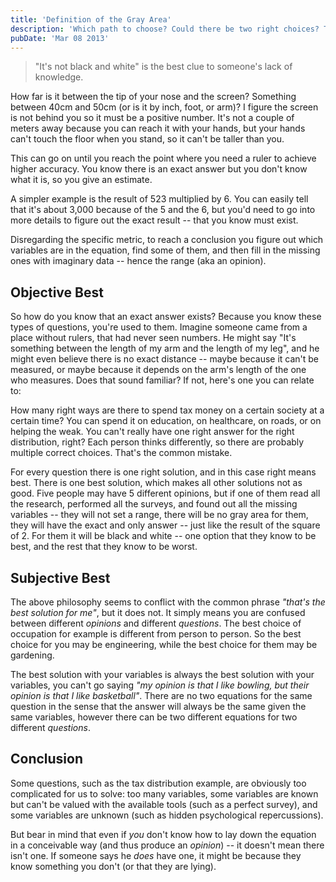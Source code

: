 ```yaml
---
title: 'Definition of the Gray Area'
description: 'Which path to choose? Could there be two right choices? The often used "gray area" defined.'
pubDate: 'Mar 08 2013'
---
```


> "It's not black and white" is the best clue to someone's lack of knowledge.

How far is it between the tip of your nose and the screen? Something between 40cm and 50cm (or is it by inch, foot, or arm)? I figure the screen is not behind you so it must be a positive number.
It's not a couple of meters away because you can reach it with your hands, but your hands can't touch the floor when you stand, so it can't be taller than you.

This can go on until you reach the point where you need a ruler to achieve higher accuracy.
You know there is an exact answer but you don't know what it is, so you give an estimate.

A simpler example is the result of 523 multiplied by 6.
You can easily tell that it's about 3,000 because of the 5 and the 6, but you'd need to go into more details to figure out the exact result -- that you know must exist.

Disregarding the specific metric, to reach a conclusion you figure out which variables are in the equation, find some of them, and then fill in the missing ones with imaginary data -- hence the range (aka an opinion).

## Objective Best

So how do you know that an exact answer exists? Because you know these types of questions, you're used to them.
Imagine someone came from a place without rulers, that had never seen numbers.
He might say "It's something between the length of my arm and the length of my leg", and he might even believe there is no exact distance -- maybe because it can't be measured, or maybe because it depends on the arm's length of the one who measures.
Does that sound familiar? If not, here's one you can relate to:

How many right ways are there to spend tax money on a certain society at a certain time? You can spend it on education, on healthcare, on roads, or on helping the weak.
You can't really have one right answer for the right distribution, right? Each person thinks differently, so there are probably multiple correct choices.
That's the common mistake.

For every question there is one right solution, and in this case right means best.
There is one best solution, which makes all other solutions not as good.
Five people may have 5 different opinions, but if one of them read all the research, performed all the surveys, and found out all the missing variables -- they will not set a range, there will be no gray area for them, they will have the exact and only answer -- just like the result of the square of 2.
For them it will be black and white -- one option that they know to be best, and the rest that they know to be worst.

## Subjective Best

The above philosophy seems to conflict with the common phrase *"that's the best solution for me"*, but it does not.
It simply means you are confused between different *opinions* and different *questions*.
The best choice of occupation for example is different from person to person.
So the best choice for you may be engineering, while the best choice for them may be gardening.

The best solution with your variables is always the best solution with your variables, you can't go saying *"my opinion is that I like bowling, but their opinion is that I like basketball"*.
There are no two equations for the same question in the sense that the answer will always be the same given the same variables, however there can be two different equations for two different *questions*.

## Conclusion

Some questions, such as the tax distribution example, are obviously too complicated for us to solve: too many variables, some variables are known but can't be valued with the available tools (such as a perfect survey), and some variables are unknown (such as hidden psychological repercussions).

But bear in mind that even if *you* don't know how to lay down the equation in a conceivable way (and thus produce an *opinion*) -- it doesn't mean there isn't one.
If someone says he *does* have one, it might be because they know something you don't (or that they are lying).

